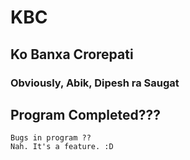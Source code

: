 # KBC

## Ko Banxa Crorepati

### Obviously, Abik, Dipesh ra Saugat

## Program Completed???
```
Bugs in program ??
Nah. It's a feature. :D
``` 

